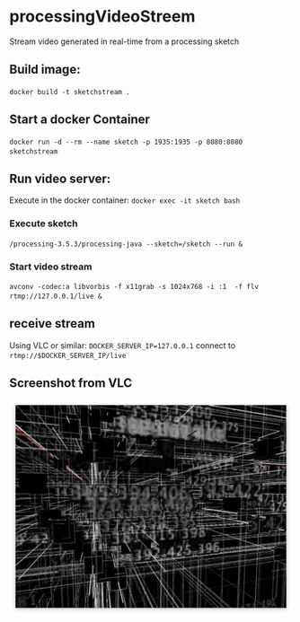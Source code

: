 # processingVideoStreem
Stream video generated in real-time from a processing sketch

## Build image:
`docker build -t sketchstream .`

## Start a docker Container
`docker run -d --rm --name sketch -p 1935:1935 -p 8080:8080 sketchstream`

## Run video server:
Execute in the docker container: 
`docker exec -it sketch bash`

### Execute sketch
`/processing-3.5.3/processing-java --sketch=/sketch --run &`

### Start video stream
`avconv -codec:a libvorbis -f x11grab -s 1024x768 -i :1  -f flv rtmp://127.0.0.1/live &`


## receive stream
Using VLC or similar: 
`DOCKER_SERVER_IP=127.0.0.1`
connect to  `rtmp://$DOCKER_SERVER_IP/live`


## Screenshot from VLC
![Screenshot](Screenshot.png)
